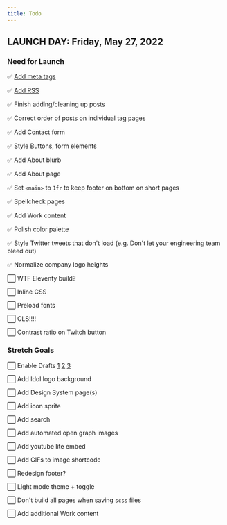 ```yaml
---
title: Todo
---
```


## LAUNCH DAY: Friday, May 27, 2022

### Need for Launch

✅ [Add meta tags](https://github.com/tannerdolby/eleventy-plugin-metagen)

✅ [Add RSS](https://github.com/11ty/eleventy-plugin-rss)

✅ Finish adding/cleaning up posts

✅ Correct order of posts on individual tag pages

✅ Add Contact form

✅ Style Buttons, form elements 

✅ Add About blurb

✅ Add About page

✅  Set `<main>` to `1fr` to keep footer on bottom on short pages

✅ Spellcheck pages

✅ Add Work content

✅ Polish color palette

✅ Style Twitter tweets that don't load (e.g. Don't let your engineering team bleed out)

✅ Normalize company logo heights

⬜ WTF Eleventy build?

⬜ Inline CSS

⬜ Preload fonts

⬜ CLS!!!!

⬜ Contrast ratio on Twitch button

### Stretch Goals

⬜ Enable Drafts [1](https://jkc.codes/blog/creating-drafts-in-eleventy/) [2](https://giustino.blog/how-to-drafts-eleventy/) [3](https://mymanycoloredways.com/posts/2021/02/creating-drafts-in-eleventy/)

⬜ Add Idol logo background

⬜ Add Design System page(s)

⬜ Add icon sprite

⬜ Add search

⬜ Add automated open graph images

⬜ Add youtube lite embed

⬜ Add GIFs to image shortcode

⬜ Redesign footer?

⬜ Light mode theme + toggle

⬜ Don't build all pages when saving `scss` files

⬜ Add additional Work content
